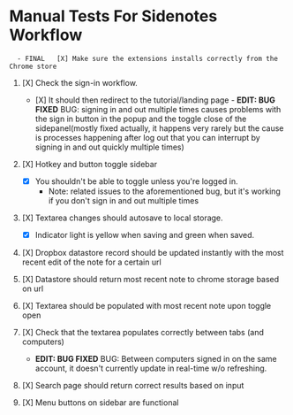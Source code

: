 # Manual Tests For Sidenotes Workflow

      - FINAL   [X] Make sure the extensions installs correctly from the Chrome store
1. [X] Check the sign-in workflow.
      -    [X] It should then redirect to the tutorial/landing page
          - **EDIT: BUG FIXED** BUG: signing in and out multiple times causes problems with the sign in button in the popup and the toggle close of the sidepanel(mostly fixed actually, it happens very rarely but the cause is processes happening after log out that you can interrupt by signing in and out quickly multiple times)

2. [X] Hotkey and button toggle sidebar
    - [X] You shouldn't be able to toggle unless you're logged in.
      - Note: related issues to the aforementioned bug, but it's working if you don't sign in and out multiple times

3. [X] Textarea changes should autosave to local storage.
    - [X] Indicator light is yellow when saving and green when saved.
4. [X] Dropbox datastore record should be updated instantly with the most recent edit of the note for a certain url
5. [X] Datastore should return most recent note to chrome storage based on url
6. [X] Textarea should be populated with most recent note upon toggle open
7. [X] Check that the textarea populates correctly between tabs (and computers)
    - **EDIT: BUG FIXED** BUG: Between computers signed in on the same account, it doesn't currently update in real-time w/o refreshing.
8. [X] Search page should return correct results based on input
9. [X] Menu buttons on sidebar are functional
